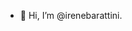 - 👋 Hi, I’m @irenebarattini.

<!---
irenebarattini/irenebarattini is a ✨ special ✨ repository because its `README.md` (this file) appears on your GitHub profile.
You can click the Preview link to take a look at your changes.
--->
